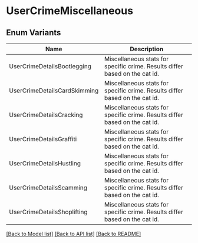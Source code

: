 # UserCrimeMiscellaneous

## Enum Variants

| Name | Description |
|---- | -----|
| UserCrimeDetailsBootlegging |  Miscellaneous stats for specific crime. Results differ based on the cat id. |
| UserCrimeDetailsCardSkimming |  Miscellaneous stats for specific crime. Results differ based on the cat id. |
| UserCrimeDetailsCracking |  Miscellaneous stats for specific crime. Results differ based on the cat id. |
| UserCrimeDetailsGraffiti |  Miscellaneous stats for specific crime. Results differ based on the cat id. |
| UserCrimeDetailsHustling |  Miscellaneous stats for specific crime. Results differ based on the cat id. |
| UserCrimeDetailsScamming |  Miscellaneous stats for specific crime. Results differ based on the cat id. |
| UserCrimeDetailsShoplifting |  Miscellaneous stats for specific crime. Results differ based on the cat id. |

[[Back to Model list]](../README.md#documentation-for-models) [[Back to API list]](../README.md#documentation-for-api-endpoints) [[Back to README]](../README.md)


